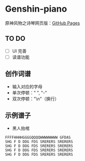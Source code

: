 # Genshin-piano

原神风物之诗琴网页版：[GitHub Pages](https://blog.ranying.xyz/Genshin-piano/)

## TO DO

- [ ] UI 完善
- [ ] 读谱功能

## 创作词谱

- 输入对应的字母
- 单次停顿：" ", "-"
- 双次停顿："\n"（换行）

## 示例谱子

- 黑人抬棺

```
FFFFHHHHGGGGQQQQWWWWWWWW GFDAS
SHG F D DDG FDS SRERERS SRERERS
SHG F D DDG FDS SRERERS SRERERS
SHG F D DDG FDS SRERERS SRERERS
SHG F D DDG FDS SRERERS SRERERS
```

<!--
- 两只老虎

```
QWEQ WT T
EYYY YTTE
Q QQYY TET
WW EEWQEW
```
- 大鱼
dsdhdsdjdsdqjgdsdhdsdjgaudsdhdsdjdsdqjgsnsdnbnnaassddghgdsnaassddnbnaassdddghgdssdnsdnbn

勾指起誓
电脑端
BASAAADAAASDSSAD
BASAASDSAAASSDSAA
BASAASDSAAASDSAD
BASAASDSAAASDSAD
BASAASDSAASSDSAA
SAGAAASAASAAAGD
AGGAAAGSAASAASA
SAGAAGGSAASAAGDD
SAGAAAGSAASAAASA
-->